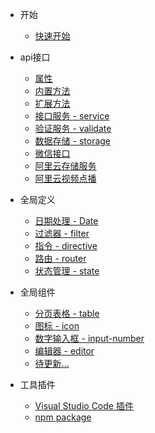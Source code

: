 - 开始

  - [快速开始](quickstart.md)

- api接口

  - [属性](api_field.md)
  - [内置方法](api_method.md)
  - [扩展方法](api_method2.md)
  - [接口服务 - service](api_service.md)
  - [验证服务 - validate](api_validate.md)
  - [数据存储 - storage](api_storage.md)
  - [微信接口](api_wx.md)
  - [阿里云存储服务](api_oss.md)
  - [阿里云视频点播](api_vod.md)

- 全局定义

  - [日期处理 - Date](date.md)
  - [过滤器 - filter](filter.md)
  - [指令 - directive](directive.md)
  - [路由 - router](router.md)
  - [状态管理 - state](state.md)
  
- 全局组件
  - [分页表格 - table](table.md)
  - [图标 - icon](icon.md)
  - [数字输入框 - input-number](input_number.md)
  - [编辑器 - editor](editor.md)
  - [待更新...](table.md)  

- 工具插件
  - [Visual Studio Code 插件](vscode.md)
  - [npm package](npm.md)